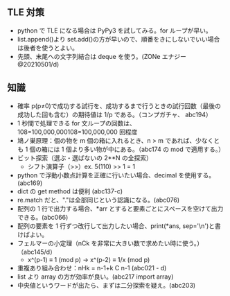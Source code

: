 ## TLE 対策

- python で TLE になる場合は PyPy3 を試してみる。for ループが早い。
- list.append()より set.add()の方が早いので、順番をきにしないでいい場合は後者を使うとよい。
- 先頭、末尾への文字列結合は deque を使う。(ZONe エナジー @20210501/d)

## 知識

- 確率
  p(p≠0)で成功する試行を、成功するまで行うときの試行回数（最後の成功した回も含む）の期待値は 1/p である。（コンプガチャ、 abc194）
- 1 秒間で処理できる for 文ループの回数は、108=100,000,000108=100,000,000 回程度
- 鳩ノ巣原理：個の物を m 個の箱に入れるとき、n > m であれば、少なくとも 1 個の箱には 1 個より多い物が中にある。（abc174 の mod で適用する。）
- ビット探索（選ぶ・選ばないの 2\*\*N の全探索）
  - シフト演算子（>>）ex. 5(110) >> 1 = 1
- python で浮動小数点計算を正確に行いたい場合、decimal を使用する。(abc169)
- dict の get method は便利 (abc137-c)
- re.match だと、"."は全部同じという認識になる。(abc076)
- 配列の 1 行で出力する場合、\*arr とすると要素ごとにスペースを空けて出力できる。(abc066)
- 配列の要素を 1 行ずつ改行して出力したい場合、print(\*ans, sep='\n')と書けばよい。
- フェルマーの小定理（nCk を非常に大きい数で求めたい時に使う。）（abc145/d）
  - x^(p-1) ≡ 1 (mod p) → x^(p-2) ≡ 1/x (mod p)
- 重複あり組み合わせ：nHk = n-1+k C n-1 (abc021 - d)
- list より array の方が効率が良い。(abc217 import array)
- 中央値というワードが出たら、まずは二分探索を疑え。(abc203)
